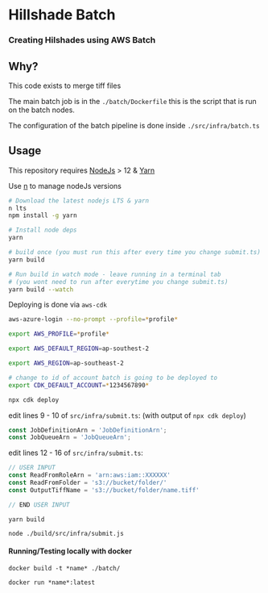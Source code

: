 # Hillshade Batch

### Creating Hilshades using AWS Batch

## Why?

This code exists to merge tiff files 

The main batch job is in the `./batch/Dockerfile` this is the script that is run on the batch nodes.

The configuration of the batch pipeline is done inside `./src/infra/batch.ts`

## Usage

This repository requires [NodeJs](https://nodejs.org/en/) > 12 & [Yarn](https://yarnpkg.com/en/)

Use [n](https://github.com/tj/n) to manage nodeJs versions

```bash
# Download the latest nodejs LTS & yarn
n lts
npm install -g yarn

# Install node deps
yarn

# build once (you must run this after every time you change submit.ts)
yarn build 

# Run build in watch mode - leave running in a terminal tab 
# (you wont need to run after everytime you change submit.ts)
yarn build --watch
```

Deploying is done via `aws-cdk` 
```bash
aws-azure-login --no-prompt --profile=*profile*

export AWS_PROFILE=*profile*

export AWS_DEFAULT_REGION=ap-southest-2

export AWS_REGION=ap-southeast-2

# change to id of account batch is going to be deployed to
export CDK_DEFAULT_ACCOUNT=*1234567890*

npx cdk deploy
```
edit lines 9 - 10 of `src/infra/submit.ts`:
(with output of `npx cdk deploy`)
```javascript
const JobDefinitionArn = 'JobDefinitionArn';
const JobQueueArn = 'JobQueueArn';
```

edit lines 12 - 16 of `src/infra/submit.ts`:
```javascript
// USER INPUT
const ReadFromRoleArn = 'arn:aws:iam::XXXXXX'
const ReadFromFolder = 's3://bucket/folder/'
const OutputTiffName = 's3://bucket/folder/name.tiff'

// END USER INPUT
```
```
yarn build 

node ./build/src/infra/submit.js
```

####  Running/Testing locally with docker

```
docker build -t *name* ./batch/

docker run *name*:latest
```
